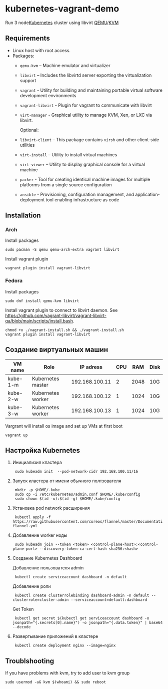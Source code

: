 # kubernetes-vagrant-demo

Run 3 node[Kubernetes](https://kubernetes.io/) cluster using libvirt
[QEMU](https://www.qemu.org/)/[KVM](https://www.linux-kvm.org/page/Main_Page)

## Requirements

- Linux host with root access.
- Packages:
  - `qemu-kvm` – Machine emulator and virtualizer
  - `libvirt` – Includes the libvirtd server exporting the virtualization support
  - `vagrant` - Utility for building and maintaining portable virtual software development environments
  - `vagrant-libvirt` - Plugin for vagrant to communicate with libvirt
  - `virt-manager` - Graphical utility to manage KVM, Xen, or LXC via libvirt.

    Optional:

  - `libvirt-client` – This package contains `virsh` and other client-side utilities
  - `virt-install` – Utility to install virtual machines
  - `virt-viewer` – Utility to display graphical console for a virtual machine
  - `packer` - Tool for creating identical machine images for multiple platforms from a single source configuration
  - `ansible` - Provisioning, configuration management, and application-deployment tool enabling infrastructure as code
  
## Installation

### Arch

Install packages

    sudo pacman -S qemu qemu-arch-extra vagrant libvirt

Install vagrant plugin

    vagrant plugin install vagrant-libvirt

### Fedora

Install packages

    sudo dnf install qemu-kvm libvirt

Install vagrant plugin to connect to libvirt daemon.
See <https://github.com/vagrant-libvirt/vagrant-libvirt-qa/blob/main/scripts/install.bash>.

    chmod +x ./vagrant-install.sh && ./vagrant-install.sh
    vagrant plugin install vagrant-libvirt

## Создание виртуальных машин

| VM name  | Role              | IP adress      | CPU | RAM  | Disk |
|----------|-------------------|----------------|-----|------|------|
| kube-1-m | Kubernetes master | 192.168.100.11 | 2   | 2048 | 10G  |
| kube-2-w | Kubernetes worker | 192.168.100.12 | 1   | 1024 | 10G  |
| kube-3-w | Kubernetes worker | 192.168.100.13 | 1   | 1024 | 10G  |

Vargrant will install os image and set up VMs at first boot

    vagrant up

## Настройка Kubernetes

1. Инициализия кластера

        sudo kubeadm init  --pod-network-cidr 192.168.100.11/16

2. Запуск кластера от имени обычного полтзователя

        mkdir -p $HOME/.kube
        sudo cp -i /etc/kubernetes/admin.conf $HOME/.kube/config
        sudo chown $(id -u):$(id -g) $HOME/.kube/config

3. Установка pod network расширения

        kubectl apply -f https://raw.githubusercontent.com/coreos/flannel/master/Documentation/kube-flannel.yml

4. Добавление worker ноды

        sudo kubeadm join --token <token> <control-plane-host>:<control-plane-port> --discovery-token-ca-cert-hash sha256:<hash>

5. Создание Kubernetes Dashboard

    Добавление пользователя admin

        kubectl create serviceaccount dashboard -n default

    Добавление роли

        kubectl create clusterrolebinding dashboard-admin -n default --clusterrole=cluster-admin --serviceaccount=default:dashboard

    Get Token

        kubectl get secret $(kubectl get serviceaccount dashboard -o jsonpath="{.secrets[0].name}") -o jsonpath="{.data.token}" | base64 --decode

6. Развертывание приложений в кластере

        kubectl create deployment nginx --image=nginx

## Troublshooting

If you have problems with kvm, try to add user to kvm group

    sudo usermod -aG kvm $(whoami) && sudo reboot
